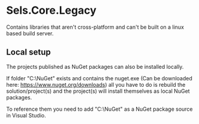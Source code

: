 # Sels.Core.Legacy
Contains libraries that aren't cross-platform and can't be built on a linux based build server.

## Local setup
The projects published as NuGet packages can also be installed locally.

If folder "C:\NuGet" exists and contains the nuget.exe (Can be downloaded here: https://www.nuget.org/downloads) all you have to do is rebuild the solution/project(s) and the project(s) will install themselves as local NuGet packages.

To reference them you need to add "C:\NuGet" as a NuGet package source in Visual Studio.